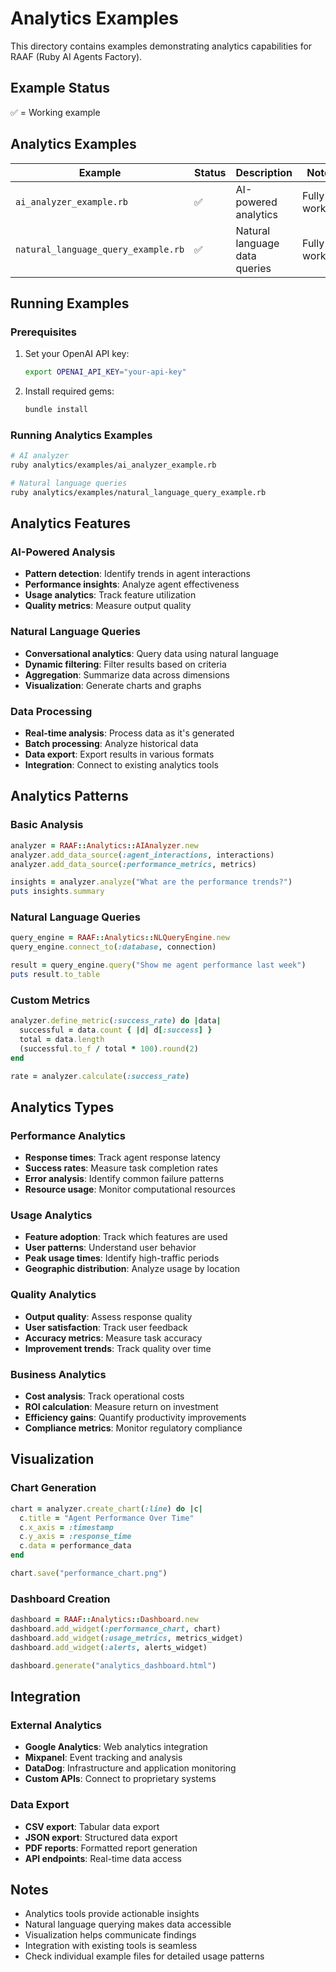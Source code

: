 # Analytics Examples

This directory contains examples demonstrating analytics capabilities for RAAF (Ruby AI Agents Factory).

## Example Status

✅ = Working example  

## Analytics Examples

| Example | Status | Description | Notes |
|---------|--------|-------------|-------|
| `ai_analyzer_example.rb` | ✅ | AI-powered analytics | Fully working |
| `natural_language_query_example.rb` | ✅ | Natural language data queries | Fully working |

## Running Examples

### Prerequisites

1. Set your OpenAI API key:
   ```bash
   export OPENAI_API_KEY="your-api-key"
   ```

2. Install required gems:
   ```bash
   bundle install
   ```

### Running Analytics Examples

```bash
# AI analyzer
ruby analytics/examples/ai_analyzer_example.rb

# Natural language queries
ruby analytics/examples/natural_language_query_example.rb
```

## Analytics Features

### AI-Powered Analysis
- **Pattern detection**: Identify trends in agent interactions
- **Performance insights**: Analyze agent effectiveness
- **Usage analytics**: Track feature utilization
- **Quality metrics**: Measure output quality

### Natural Language Queries
- **Conversational analytics**: Query data using natural language
- **Dynamic filtering**: Filter results based on criteria
- **Aggregation**: Summarize data across dimensions
- **Visualization**: Generate charts and graphs

### Data Processing
- **Real-time analysis**: Process data as it's generated
- **Batch processing**: Analyze historical data
- **Data export**: Export results in various formats
- **Integration**: Connect to existing analytics tools

## Analytics Patterns

### Basic Analysis
```ruby
analyzer = RAAF::Analytics::AIAnalyzer.new
analyzer.add_data_source(:agent_interactions, interactions)
analyzer.add_data_source(:performance_metrics, metrics)

insights = analyzer.analyze("What are the performance trends?")
puts insights.summary
```

### Natural Language Queries
```ruby
query_engine = RAAF::Analytics::NLQueryEngine.new
query_engine.connect_to(:database, connection)

result = query_engine.query("Show me agent performance last week")
puts result.to_table
```

### Custom Metrics
```ruby
analyzer.define_metric(:success_rate) do |data|
  successful = data.count { |d| d[:success] }
  total = data.length
  (successful.to_f / total * 100).round(2)
end

rate = analyzer.calculate(:success_rate)
```

## Analytics Types

### Performance Analytics
- **Response times**: Track agent response latency
- **Success rates**: Measure task completion rates
- **Error analysis**: Identify common failure patterns
- **Resource usage**: Monitor computational resources

### Usage Analytics
- **Feature adoption**: Track which features are used
- **User patterns**: Understand user behavior
- **Peak usage times**: Identify high-traffic periods
- **Geographic distribution**: Analyze usage by location

### Quality Analytics
- **Output quality**: Assess response quality
- **User satisfaction**: Track user feedback
- **Accuracy metrics**: Measure task accuracy
- **Improvement trends**: Track quality over time

### Business Analytics
- **Cost analysis**: Track operational costs
- **ROI calculation**: Measure return on investment
- **Efficiency gains**: Quantify productivity improvements
- **Compliance metrics**: Monitor regulatory compliance

## Visualization

### Chart Generation
```ruby
chart = analyzer.create_chart(:line) do |c|
  c.title = "Agent Performance Over Time"
  c.x_axis = :timestamp
  c.y_axis = :response_time
  c.data = performance_data
end

chart.save("performance_chart.png")
```

### Dashboard Creation
```ruby
dashboard = RAAF::Analytics::Dashboard.new
dashboard.add_widget(:performance_chart, chart)
dashboard.add_widget(:usage_metrics, metrics_widget)
dashboard.add_widget(:alerts, alerts_widget)

dashboard.generate("analytics_dashboard.html")
```

## Integration

### External Analytics
- **Google Analytics**: Web analytics integration
- **Mixpanel**: Event tracking and analysis
- **DataDog**: Infrastructure and application monitoring
- **Custom APIs**: Connect to proprietary systems

### Data Export
- **CSV export**: Tabular data export
- **JSON export**: Structured data export
- **PDF reports**: Formatted report generation
- **API endpoints**: Real-time data access

## Notes

- Analytics tools provide actionable insights
- Natural language querying makes data accessible
- Visualization helps communicate findings
- Integration with existing tools is seamless
- Check individual example files for detailed usage patterns